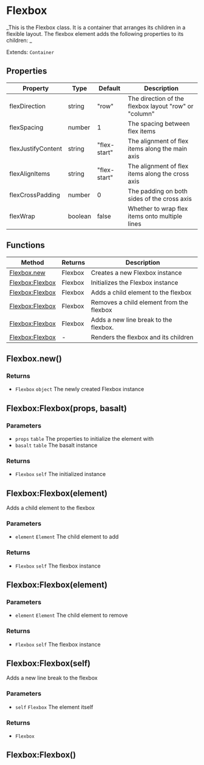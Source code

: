 # Flexbox
_This is the Flexbox class. It is a container that arranges its children in a flexible layout.
The flexbox element adds the following properties to its children:
_

Extends: `Container`

## Properties

|Property|Type|Default|Description|
|---|---|---|---|
|flexDirection|string|"row"|The direction of the flexbox layout "row" or "column"|
|flexSpacing|number|1|The spacing between flex items|
|flexJustifyContent|string|"flex-start"|The alignment of flex items along the main axis|
|flexAlignItems|string|"flex-start"|The alignment of flex items along the cross axis|
|flexCrossPadding|number|0|The padding on both sides of the cross axis|
|flexWrap|boolean|false|Whether to wrap flex items onto multiple lines|

## Functions

|Method|Returns|Description|
|---|---|---|
|[Flexbox.new](#flexbox-new)|Flexbox|Creates a new Flexbox instance|
|[Flexbox:Flexbox](#flexbox-flexbox-props-basalt)|Flexbox|Initializes the Flexbox instance|
|[Flexbox:Flexbox](#flexbox-flexbox-element)|Flexbox|Adds a child element to the flexbox|
|[Flexbox:Flexbox](#flexbox-flexbox-element)|Flexbox|Removes a child element from the flexbox|
|[Flexbox:Flexbox](#flexbox-flexbox-self)|Flexbox|Adds a new line break to the flexbox.|
|[Flexbox:Flexbox](#flexbox-flexbox)|-|Renders the flexbox and its children|

## Flexbox.new()
### Returns
* `Flexbox` `object` The newly created Flexbox instance

## Flexbox:Flexbox(props, basalt)
### Parameters
* `props` `table` The properties to initialize the element with
* `basalt` `table` The basalt instance

### Returns
* `Flexbox` `self` The initialized instance

## Flexbox:Flexbox(element)

Adds a child element to the flexbox

### Parameters
* `element` `Element` The child element to add

### Returns
* `Flexbox` `self` The flexbox instance

## Flexbox:Flexbox(element)
### Parameters
* `element` `Element` The child element to remove

### Returns
* `Flexbox` `self` The flexbox instance

## Flexbox:Flexbox(self)

Adds a new line break to the flexbox

### Parameters
* `self` `Flexbox` The element itself

### Returns
* `Flexbox`

## Flexbox:Flexbox()